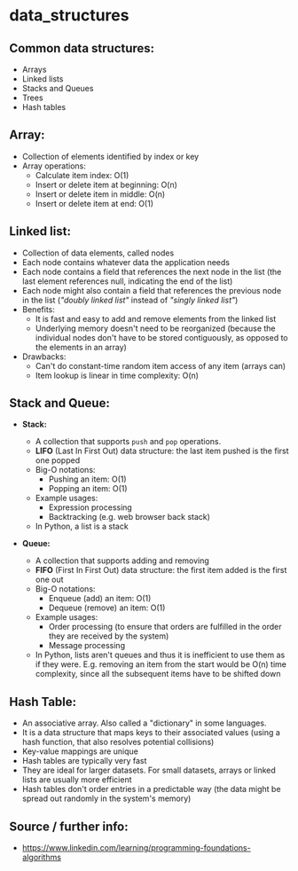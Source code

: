 # data_structures

## Common data structures:

- Arrays
- Linked lists
- Stacks and Queues
- Trees
- Hash tables

## Array:

- Collection of elements identified by index or key
- Array operations:
    - Calculate item index: O(1)
    - Insert or delete item at beginning: O(n)
    - Insert or delete item in middle: O(n)
    - Insert or delete item at end: O(1)

## Linked list:

- Collection of data elements, called nodes
- Each node contains whatever data the application needs
- Each node contains a field that references the next node in the list (the last element references null, indicating the end of the list)
- Each node might also contain a field that references the previous node in the list (*"doubly linked list"* instead of *"singly linked list"*)
- Benefits:
    - It is fast and easy to add and remove elements from the linked list 
    - Underlying memory doesn't need to be reorganized (because the individual nodes don't have to be stored contiguously, as opposed to the elements in an array)
- Drawbacks:
    - Can't do constant-time random item access of any item (arrays can)
    - Item lookup is linear in time complexity: O(n)

## Stack and Queue:

- **Stack:**
    - A collection that supports `push` and `pop` operations.
    - **LIFO** (Last In First Out) data structure: the last item pushed is the first one popped
    - Big-O notations:
        - Pushing an item: O(1)
        - Popping an item: O(1)
    - Example usages:
        - Expression processing
        - Backtracking (e.g. web browser back stack)
    - In Python, a list is a stack

- **Queue:**
    - A collection that supports adding and removing
    - **FIFO** (First In First Out) data structure: the first item added is the first one out
    - Big-O notations:
        - Enqueue (add) an item: O(1)
        - Dequeue (remove) an item: O(1)
    - Example usages:
        - Order processing (to ensure that orders are fulfilled in the order they are received by the system)
        - Message processing
    - In Python, lists aren't queues and thus it is inefficient to use them as if they were. E.g. removing an item from the start would be O(n) time complexity, since all the subsequent items have to be shifted down

## Hash Table:

- An associative array. Also called a "dictionary" in some languages.
- It is a data structure that maps keys to their associated values (using a hash function, that also resolves potential collisions)
- Key-value mappings are unique
- Hash tables are typically very fast
- They are ideal for larger datasets. For small datasets, arrays or linked lists are usually more efficient
- Hash tables don't order entries in a predictable way (the data might be spread out randomly in the system's memory)

## Source / further info:
- https://www.linkedin.com/learning/programming-foundations-algorithms
